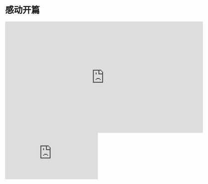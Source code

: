 感动开篇
=====================

<iframe width="640" height="360" src="https://www.youtube.com/embed/J1j4YewkGf0" frameborder="0" allow="autoplay; encrypted-media" allowfullscreen></iframe>

<iframe src='https://v.youku.com/v_show/id_XMzM3MTIzMTM0OA==.html?' frameborder=0 'allowfullscreen'></iframe>
